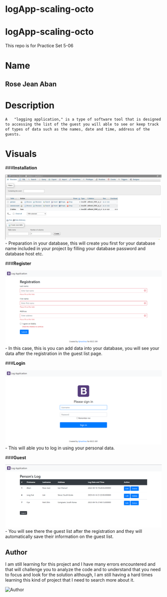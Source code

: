 # logApp-scaling-octo
# logApp-scaling-octo

This repo is for Practice Set 5-06

# Name
## Rose Jean Aban

# Description
    A   "logging application," is a type of software tool that is designed to accessing the list of the guest you will able to see or keep track of types of data such as the names, date and time, address of the guests.

# Visuals

###__Installation__

![Installation](installation.png)
    - Preparation in your database, this will create you first for your database name included in your project by filling your database password and database host etc.

###__Register__

![Register](register.png)
    - In this case, this is you can add data into your database, you will see your data after the registration in the guest list page.
 
###__Login__

![Login](login.png)
    - This will able you to log in using your personal data.

###__Guest__

![Guest](guest.png)
    - You will see there the guest list after the registration and they will automatically save their information on the guest list.

## Author
I am still learning for this project and I have many errors encountered and that will challenge you to analyze the code and to understand that you need to focus and look for the solution although, I am still having a hard times learning this kind of project that I need to search more about it.

![Author](author.png)